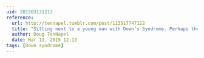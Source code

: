 ```yaml
---
uid: 201503131213
reference:
  url: http://tennapel.tumblr.com/post/113517747122
  title: "Sitting next to a young man with Down’s Syndrome. Perhaps the kindest, soft spoken, loving person I’ve seen in weeks."
  author: Doug TenNapel
  date: Mar 13, 2015 12:13
tags: [Down syndrome]
---
```

